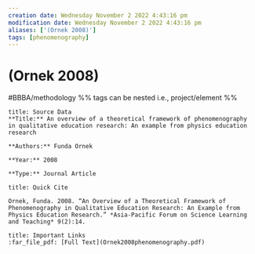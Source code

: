 ```yaml
---
creation date: Wednesday November 2 2022 4:43:16 pm
modification date: Wednesday November 2 2022 4:43:16 pm
aliases: ['(Ornek 2008)'] 
tags: [phenomenography] 
---
```

# (Ornek 2008)
#BBBA/methodology %% tags can be nested i.e., project/element %% 

```ad-source
title: Source Data
**Title:** An overview of a theoretical framework of phenomenography in qualitative education research: An example from physics education research

**Authors:** Funda Ornek

**Year:** 2008

**Type:** Journal Article

```

```ad-cite
title: Quick Cite

Ornek, Funda. 2008. “An Overview of a Theoretical Framework of Phenomenography in Qualitative Education Research: An Example from Physics Education Research.” *Asia-Pacific Forum on Science Learning and Teaching* 9(2):14.
```

```ad-link
title: Important Links
:far_file_pdf: [Full Text](Ornek2008phenomenography.pdf)
```
